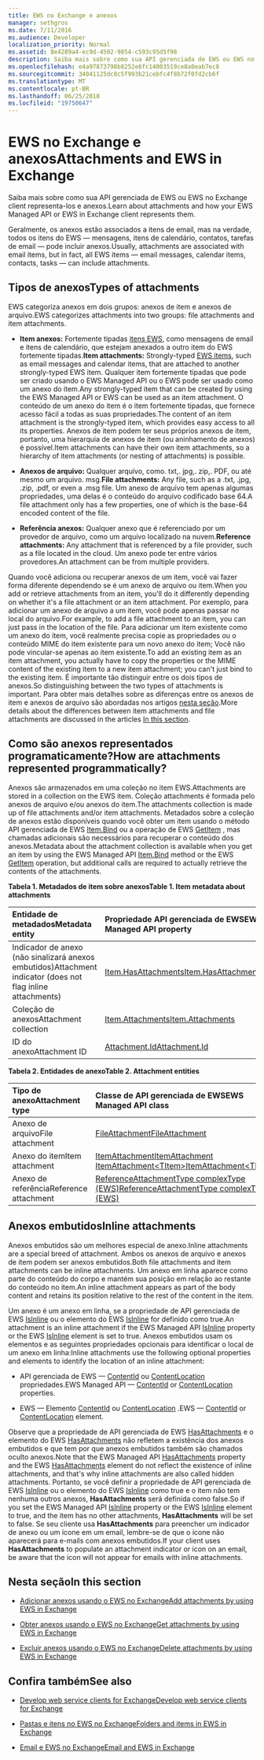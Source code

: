 ```yaml
---
title: EWS no Exchange e anexos
manager: sethgros
ms.date: 7/11/2016
ms.audience: Developer
localization_priority: Normal
ms.assetid: 8e4289a4-ec9d-4502-9854-c593c95d5f98
description: Saiba mais sobre como sua API gerenciada de EWS ou EWS no Exchange client representa-los e anexos.
ms.openlocfilehash: e4a97873798b8252e6fc14003519ce8a0eab7ec8
ms.sourcegitcommit: 34041125dc8c5f993b21cebfc4f8b72f0fd2cb6f
ms.translationtype: MT
ms.contentlocale: pt-BR
ms.lasthandoff: 06/25/2018
ms.locfileid: "19750647"
---
```

# <a name="attachments-and-ews-in-exchange"></a><span data-ttu-id="c038f-103">EWS no Exchange e anexos</span><span class="sxs-lookup"><span data-stu-id="c038f-103">Attachments and EWS in Exchange</span></span>

<span data-ttu-id="c038f-104">Saiba mais sobre como sua API gerenciada de EWS ou EWS no Exchange client representa-los e anexos.</span><span class="sxs-lookup"><span data-stu-id="c038f-104">Learn about attachments and how your EWS Managed API or EWS in Exchange client represents them.</span></span>
  
<span data-ttu-id="c038f-105">Geralmente, os anexos estão associados a itens de email, mas na verdade, todos os itens do EWS — mensagens, itens de calendário, contatos, tarefas de email — pode incluir anexos.</span><span class="sxs-lookup"><span data-stu-id="c038f-105">Usually, attachments are associated with email items, but in fact, all EWS items — email messages, calendar items, contacts, tasks — can include attachments.</span></span>
  
## <a name="types-of-attachments"></a><span data-ttu-id="c038f-106">Tipos de anexos</span><span class="sxs-lookup"><span data-stu-id="c038f-106">Types of attachments</span></span>

<span data-ttu-id="c038f-107">EWS categoriza anexos em dois grupos: anexos de item e anexos de arquivo.</span><span class="sxs-lookup"><span data-stu-id="c038f-107">EWS categorizes attachments into two groups: file attachments and item attachments.</span></span>
  
- <span data-ttu-id="c038f-108">**Item anexos:** Fortemente tipadas [itens EWS](folders-and-items-in-ews-in-exchange.md), como mensagens de email e itens de calendário, que estejam anexados a outro item do EWS fortemente tipadas.</span><span class="sxs-lookup"><span data-stu-id="c038f-108">**Item attachments:** Strongly-typed [EWS items](folders-and-items-in-ews-in-exchange.md), such as email messages and calendar items, that are attached to another strongly-typed EWS item.</span></span> <span data-ttu-id="c038f-109">Qualquer item fortemente tipadas que pode ser criado usando o EWS Managed API ou o EWS pode ser usado como um anexo do item.</span><span class="sxs-lookup"><span data-stu-id="c038f-109">Any strongly-typed item that can be created by using the EWS Managed API or EWS can be used as an item attachment.</span></span> <span data-ttu-id="c038f-110">O conteúdo de um anexo do item é o item fortemente tipadas, que fornece acesso fácil a todas as suas propriedades.</span><span class="sxs-lookup"><span data-stu-id="c038f-110">The content of an item attachment is the strongly-typed item, which provides easy access to all its properties.</span></span> <span data-ttu-id="c038f-111">Anexos de item podem ter seus próprios anexos de item, portanto, uma hierarquia de anexos de item (ou aninhamento de anexos) é possível.</span><span class="sxs-lookup"><span data-stu-id="c038f-111">Item attachments can have their own item attachments, so a hierarchy of item attachments (or nesting of attachments) is possible.</span></span>
    
- <span data-ttu-id="c038f-112">**Anexos de arquivo:** Qualquer arquivo, como. txt,. jpg,. zip,. PDF, ou até mesmo um arquivo. msg.</span><span class="sxs-lookup"><span data-stu-id="c038f-112">**File attachments:** Any file, such as a .txt, .jpg, .zip, .pdf, or even a .msg file.</span></span> <span data-ttu-id="c038f-113">Um anexo de arquivo tem apenas algumas propriedades, uma delas é o conteúdo do arquivo codificado base 64.</span><span class="sxs-lookup"><span data-stu-id="c038f-113">A file attachment only has a few properties, one of which is the base-64 encoded content of the file.</span></span> 
    
- <span data-ttu-id="c038f-114">**Referência anexos:** Qualquer anexo que é referenciado por um provedor de arquivo, como um arquivo localizado na nuvem.</span><span class="sxs-lookup"><span data-stu-id="c038f-114">**Reference attachments:** Any attachment that is referenced by a file provider, such as a file located in the cloud.</span></span> <span data-ttu-id="c038f-115">Um anexo pode ter entre vários provedores.</span><span class="sxs-lookup"><span data-stu-id="c038f-115">An attachment can be from multiple providers.</span></span> 
    
<span data-ttu-id="c038f-116">Quando você adiciona ou recuperar anexos de um item, você vai fazer forma diferente dependendo se é um anexo de arquivo ou item.</span><span class="sxs-lookup"><span data-stu-id="c038f-116">When you add or retrieve attachments from an item, you'll do it differently depending on whether it's a file attachment or an item attachment.</span></span> <span data-ttu-id="c038f-117">Por exemplo, para adicionar um anexo de arquivo a um item, você pode apenas passar no local do arquivo.</span><span class="sxs-lookup"><span data-stu-id="c038f-117">For example, to add a file attachment to an item, you can just pass in the location of the file.</span></span> <span data-ttu-id="c038f-118">Para adicionar um item existente como um anexo do item, você realmente precisa copie as propriedades ou o conteúdo MIME do item existente para um novo anexo do item; Você não pode vincular-se apenas ao item existente.</span><span class="sxs-lookup"><span data-stu-id="c038f-118">To add an existing item as an item attachment, you actually have to copy the properties or the MIME content of the existing item to a new item attachment; you can't just bind to the existing item.</span></span> <span data-ttu-id="c038f-119">É importante tão distinguir entre os dois tipos de anexos.</span><span class="sxs-lookup"><span data-stu-id="c038f-119">So distinguishing between the two types of attachments is important.</span></span> <span data-ttu-id="c038f-120">Para obter mais detalhes sobre as diferenças entre os anexos de item e anexos de arquivo são abordadas nos artigos [nesta seção](#bk_inthissection).</span><span class="sxs-lookup"><span data-stu-id="c038f-120">More details about the differences between item attachments and file attachments are discussed in the articles [In this section](#bk_inthissection).</span></span>
  
## <a name="how-are-attachments-represented-programmatically"></a><span data-ttu-id="c038f-121">Como são anexos representados programaticamente?</span><span class="sxs-lookup"><span data-stu-id="c038f-121">How are attachments represented programmatically?</span></span>

<span data-ttu-id="c038f-122">Anexos são armazenados em uma coleção no item EWS.</span><span class="sxs-lookup"><span data-stu-id="c038f-122">Attachments are stored in a collection on the EWS item.</span></span> <span data-ttu-id="c038f-123">Coleção attachments é formada pelo anexos de arquivo e/ou anexos do item.</span><span class="sxs-lookup"><span data-stu-id="c038f-123">The attachments collection is made up of file attachments and/or item attachments.</span></span> <span data-ttu-id="c038f-124">Metadados sobre a coleção de anexos estão disponíveis quando você obter um item usando o método API gerenciada de EWS [Item.Bind](http://msdn.microsoft.com/pt-br/library/microsoft.exchange.webservices.data.item.bind%28v=exchg.80%29.aspx) ou a operação de EWS [GetItem](http://msdn.microsoft.com/library/e3590b8b-c2a7-4dad-a014-6360197b68e4%28Office.15%29.aspx) , mas chamadas adicionais são necessários para recuperar o conteúdo dos anexos.</span><span class="sxs-lookup"><span data-stu-id="c038f-124">Metadata about the attachment collection is available when you get an item by using the EWS Managed API [Item.Bind](http://msdn.microsoft.com/pt-br/library/microsoft.exchange.webservices.data.item.bind%28v=exchg.80%29.aspx) method or the EWS [GetItem](http://msdn.microsoft.com/library/e3590b8b-c2a7-4dad-a014-6360197b68e4%28Office.15%29.aspx) operation, but additional calls are required to actually retrieve the contents of the attachments.</span></span> 
  
<span data-ttu-id="c038f-125">**Tabela 1. Metadados de item sobre anexos**</span><span class="sxs-lookup"><span data-stu-id="c038f-125">**Table 1. Item metadata about attachments**</span></span>

|<span data-ttu-id="c038f-126">**Entidade de metadados**</span><span class="sxs-lookup"><span data-stu-id="c038f-126">**Metadata entity**</span></span>|<span data-ttu-id="c038f-127">**Propriedade API gerenciada de EWS**</span><span class="sxs-lookup"><span data-stu-id="c038f-127">**EWS Managed API property**</span></span>|<span data-ttu-id="c038f-128">**Elemento EWS**</span><span class="sxs-lookup"><span data-stu-id="c038f-128">**EWS element**</span></span>|
|:-----|:-----|:-----|
|<span data-ttu-id="c038f-129">Indicador de anexo (não sinalizará anexos embutidos)</span><span class="sxs-lookup"><span data-stu-id="c038f-129">Attachment indicator (does not flag inline attachments)</span></span>  <br/> |[<span data-ttu-id="c038f-130">Item.HasAttachments</span><span class="sxs-lookup"><span data-stu-id="c038f-130">Item.HasAttachments</span></span>](http://msdn.microsoft.com/pt-br/library/microsoft.exchange.webservices.data.item.hasattachments%28v=exchg.80%29.aspx) <br/> |[<span data-ttu-id="c038f-131">HasAttachments</span><span class="sxs-lookup"><span data-stu-id="c038f-131">HasAttachments</span></span>](http://msdn.microsoft.com/library/538b7a85-11d7-4daa-8458-09b540760e8b%28Office.15%29.aspx) <br/> |
|<span data-ttu-id="c038f-132">Coleção de anexos</span><span class="sxs-lookup"><span data-stu-id="c038f-132">Attachment collection</span></span>  <br/> |[<span data-ttu-id="c038f-133">Item.Attachments</span><span class="sxs-lookup"><span data-stu-id="c038f-133">Item.Attachments</span></span>](http://msdn.microsoft.com/pt-br/library/microsoft.exchange.webservices.data.item.attachments%28v=exchg.80%29.aspx) <br/> |[<span data-ttu-id="c038f-134">Anexos</span><span class="sxs-lookup"><span data-stu-id="c038f-134">Attachments</span></span>](http://msdn.microsoft.com/library/b470e614-34bb-44f0-8790-7ddbdcbbd29d%28Office.15%29.aspx) <br/> |
|<span data-ttu-id="c038f-135">ID do anexo</span><span class="sxs-lookup"><span data-stu-id="c038f-135">Attachment ID</span></span>  <br/> |[<span data-ttu-id="c038f-136">Attachment.Id</span><span class="sxs-lookup"><span data-stu-id="c038f-136">Attachment.Id</span></span>](http://msdn.microsoft.com/pt-br/library/microsoft.exchange.webservices.data.attachment.id%28v=exchg.80%29.aspx) <br/> |[<span data-ttu-id="c038f-137">AttachmentId</span><span class="sxs-lookup"><span data-stu-id="c038f-137">AttachmentId</span></span>](http://msdn.microsoft.com/library/55a5fd77-60d1-40fa-8144-770600cedc6a%28Office.15%29.aspx) <br/> |
   
<span data-ttu-id="c038f-138">**Tabela 2. Entidades de anexo**</span><span class="sxs-lookup"><span data-stu-id="c038f-138">**Table 2. Attachment entities**</span></span>

|<span data-ttu-id="c038f-139">**Tipo de anexo**</span><span class="sxs-lookup"><span data-stu-id="c038f-139">**Attachment type**</span></span>|<span data-ttu-id="c038f-140">**Classe de API gerenciada de EWS**</span><span class="sxs-lookup"><span data-stu-id="c038f-140">**EWS Managed API class**</span></span>|<span data-ttu-id="c038f-141">**Elemento EWS**</span><span class="sxs-lookup"><span data-stu-id="c038f-141">**EWS element**</span></span>|
|:-----|:-----|:-----|
|<span data-ttu-id="c038f-142">Anexo de arquivo</span><span class="sxs-lookup"><span data-stu-id="c038f-142">File attachment</span></span>  <br/> |[<span data-ttu-id="c038f-143">FileAttachment</span><span class="sxs-lookup"><span data-stu-id="c038f-143">FileAttachment</span></span>](http://msdn.microsoft.com/pt-br/library/microsoft.exchange.webservices.data.fileattachment%28v=exchg.80%29.aspx) <br/> |[<span data-ttu-id="c038f-144">FileAttachment</span><span class="sxs-lookup"><span data-stu-id="c038f-144">FileAttachment</span></span>](http://msdn.microsoft.com/library/3ecea174-73d1-47fd-8917-6065cef1d565%28Office.15%29.aspx) <br/> |
|<span data-ttu-id="c038f-145">Anexo do item</span><span class="sxs-lookup"><span data-stu-id="c038f-145">Item attachment</span></span>  <br/> |[<span data-ttu-id="c038f-146">ItemAttachment</span><span class="sxs-lookup"><span data-stu-id="c038f-146">ItemAttachment</span></span>](http://msdn.microsoft.com/pt-br/library/microsoft.exchange.webservices.data.itemattachment%28v=exchg.80%29.aspx) <br/> [<span data-ttu-id="c038f-147">ItemAttachment\<TItem\></span><span class="sxs-lookup"><span data-stu-id="c038f-147">ItemAttachment\<TItem\></span></span>](http://msdn.microsoft.com/pt-br/library/dd635165%28v=exchg.80%29.aspx) <br/> |[<span data-ttu-id="c038f-148">ItemAttachment</span><span class="sxs-lookup"><span data-stu-id="c038f-148">ItemAttachment</span></span>](http://msdn.microsoft.com/library/089ee599-f45e-46f5-a18a-5cfb3d2851ff%28Office.15%29.aspx) <br/> |
|<span data-ttu-id="c038f-149">Anexo de referência</span><span class="sxs-lookup"><span data-stu-id="c038f-149">Reference attachment</span></span>  <br/> |[<span data-ttu-id="c038f-150">ReferenceAttachmentType complexType (EWS)</span><span class="sxs-lookup"><span data-stu-id="c038f-150">ReferenceAttachmentType complexType (EWS)</span></span>](http://msdn.microsoft.com/library/18bfa012-e903-d7f3-528a-31ccceb65463%28Office.15%29.aspx) <br/> |[<span data-ttu-id="c038f-151">ReferenceAttachment</span><span class="sxs-lookup"><span data-stu-id="c038f-151">ReferenceAttachment</span></span>](http://msdn.microsoft.com/library/b9bde862-6b75-4a81-8033-00a47be4dc2f%28Office.15%29.aspx) <br/> |
   
## <a name="inline-attachments"></a><span data-ttu-id="c038f-152">Anexos embutidos</span><span class="sxs-lookup"><span data-stu-id="c038f-152">Inline attachments</span></span>

<span data-ttu-id="c038f-153">Anexos embutidos são um melhores especial de anexo.</span><span class="sxs-lookup"><span data-stu-id="c038f-153">Inline attachments are a special breed of attachment.</span></span> <span data-ttu-id="c038f-154">Ambos os anexos de arquivo e anexos de item podem ser anexos embutidos.</span><span class="sxs-lookup"><span data-stu-id="c038f-154">Both file attachments and item attachments can be inline attachments.</span></span> <span data-ttu-id="c038f-155">Um anexo em linha aparece como parte do conteúdo do corpo e mantém sua posição em relação ao restante do conteúdo no item.</span><span class="sxs-lookup"><span data-stu-id="c038f-155">An inline attachment appears as part of the body content and retains its position relative to the rest of the content in the item.</span></span> 
  
<span data-ttu-id="c038f-156">Um anexo é um anexo em linha, se a propriedade de API gerenciada de EWS [IsInline](http://msdn.microsoft.com/pt-br/library/microsoft.exchange.webservices.data.attachment.isinline%28v=exchg.80%29.aspx) ou o elemento do EWS [IsInline](http://msdn.microsoft.com/library/5e7712c8-372a-4a16-be64-360c5ff3961a%28Office.15%29.aspx) for definido como true.</span><span class="sxs-lookup"><span data-stu-id="c038f-156">An attachment is an inline attachment if the EWS Managed API [IsInline](http://msdn.microsoft.com/pt-br/library/microsoft.exchange.webservices.data.attachment.isinline%28v=exchg.80%29.aspx) property or the EWS [IsInline](http://msdn.microsoft.com/library/5e7712c8-372a-4a16-be64-360c5ff3961a%28Office.15%29.aspx) element is set to true.</span></span> <span data-ttu-id="c038f-157">Anexos embutidos usam os elementos e as seguintes propriedades opcionais para identificar o local de um anexo em linha:</span><span class="sxs-lookup"><span data-stu-id="c038f-157">Inline attachments use the following optional properties and elements to identify the location of an inline attachment:</span></span> 
  
- <span data-ttu-id="c038f-158">API gerenciada de EWS — [ContentId](http://msdn.microsoft.com/pt-br/library/microsoft.exchange.webservices.data.attachment.contentid%28v=exchg.80%29.aspx) ou [ContentLocation](http://msdn.microsoft.com/pt-br/library/microsoft.exchange.webservices.data.attachment.contentlocation%28v=exchg.80%29.aspx) propriedades.</span><span class="sxs-lookup"><span data-stu-id="c038f-158">EWS Managed API — [ContentId](http://msdn.microsoft.com/pt-br/library/microsoft.exchange.webservices.data.attachment.contentid%28v=exchg.80%29.aspx) or [ContentLocation](http://msdn.microsoft.com/pt-br/library/microsoft.exchange.webservices.data.attachment.contentlocation%28v=exchg.80%29.aspx) properties.</span></span> 
    
- <span data-ttu-id="c038f-159">EWS — Elemento [ContentId](http://msdn.microsoft.com/library/bc59100d-6079-414b-a6e0-7c15feaa3184%28Office.15%29.aspx) ou [ContentLocation](http://msdn.microsoft.com/library/d91cf587-24e3-4c13-8784-5ca29787cca7%28Office.15%29.aspx) .</span><span class="sxs-lookup"><span data-stu-id="c038f-159">EWS — [ContentId](http://msdn.microsoft.com/library/bc59100d-6079-414b-a6e0-7c15feaa3184%28Office.15%29.aspx) or [ContentLocation](http://msdn.microsoft.com/library/d91cf587-24e3-4c13-8784-5ca29787cca7%28Office.15%29.aspx) element.</span></span> 
    
<span data-ttu-id="c038f-160">Observe que a propriedade de API gerenciada de EWS [HasAttachments](http://msdn.microsoft.com/pt-br/library/microsoft.exchange.webservices.data.item.hasattachments%28v=exchg.80%29.aspx) e o elemento do EWS [HasAttachments](http://msdn.microsoft.com/library/538b7a85-11d7-4daa-8458-09b540760e8b%28Office.15%29.aspx) não refletem a existência dos anexos embutidos e que tem por que anexos embutidos também são chamados oculto anexos.</span><span class="sxs-lookup"><span data-stu-id="c038f-160">Note that the EWS Managed API [HasAttachments](http://msdn.microsoft.com/pt-br/library/microsoft.exchange.webservices.data.item.hasattachments%28v=exchg.80%29.aspx) property and the EWS [HasAttachments](http://msdn.microsoft.com/library/538b7a85-11d7-4daa-8458-09b540760e8b%28Office.15%29.aspx) element do not reflect the existence of inline attachments, and that's why inline attachments are also called hidden attachments.</span></span> <span data-ttu-id="c038f-161">Portanto, se você definir a propriedade de API gerenciada de EWS [IsInline](http://msdn.microsoft.com/pt-br/library/microsoft.exchange.webservices.data.attachment.isinline%28v=exchg.80%29.aspx) ou o elemento do EWS [IsInline](http://msdn.microsoft.com/library/5e7712c8-372a-4a16-be64-360c5ff3961a%28Office.15%29.aspx) como true e o item não tem nenhuma outros anexos, **HasAttachments** será definida como false.</span><span class="sxs-lookup"><span data-stu-id="c038f-161">So if you set the EWS Managed API [IsInline](http://msdn.microsoft.com/pt-br/library/microsoft.exchange.webservices.data.attachment.isinline%28v=exchg.80%29.aspx) property or the EWS [IsInline](http://msdn.microsoft.com/library/5e7712c8-372a-4a16-be64-360c5ff3961a%28Office.15%29.aspx) element to true, and the item has no other attachments, **HasAttachments** will be set to false.</span></span> <span data-ttu-id="c038f-162">Se seu cliente usa **HasAttachments** para preencher um indicador de anexo ou um ícone em um email, lembre-se de que o ícone não aparecerá para e-mails com anexos embutidos.</span><span class="sxs-lookup"><span data-stu-id="c038f-162">If your client uses **HasAttachments** to populate an attachment indicator or icon on an email, be aware that the icon will not appear for emails with inline attachments.</span></span> 
  
## <a name="in-this-section"></a><span data-ttu-id="c038f-163">Nesta seção</span><span class="sxs-lookup"><span data-stu-id="c038f-163">In this section</span></span>
<span data-ttu-id="c038f-164"><a name="bk_inthissection"> </a></span><span class="sxs-lookup"><span data-stu-id="c038f-164"></span></span>

- [<span data-ttu-id="c038f-165">Adicionar anexos usando o EWS no Exchange</span><span class="sxs-lookup"><span data-stu-id="c038f-165">Add attachments by using EWS in Exchange</span></span>](how-to-add-attachments-by-using-ews-in-exchange.md)
    
- [<span data-ttu-id="c038f-166">Obter anexos usando o EWS no Exchange</span><span class="sxs-lookup"><span data-stu-id="c038f-166">Get attachments by using EWS in Exchange</span></span>](how-to-get-attachments-by-using-ews-in-exchange.md)
    
- [<span data-ttu-id="c038f-167">Excluir anexos usando o EWS no Exchange</span><span class="sxs-lookup"><span data-stu-id="c038f-167">Delete attachments by using EWS in Exchange</span></span>](how-to-delete-attachments-by-using-ews-in-exchange.md)
    
## <a name="see-also"></a><span data-ttu-id="c038f-168">Confira também</span><span class="sxs-lookup"><span data-stu-id="c038f-168">See also</span></span>
<span data-ttu-id="c038f-169"><a name="bk_additionalresources"> </a></span><span class="sxs-lookup"><span data-stu-id="c038f-169"></span></span>

- [<span data-ttu-id="c038f-170">Develop web service clients for Exchange</span><span class="sxs-lookup"><span data-stu-id="c038f-170">Develop web service clients for Exchange</span></span>](develop-web-service-clients-for-exchange.md)
    
- [<span data-ttu-id="c038f-171">Pastas e itens no EWS no Exchange</span><span class="sxs-lookup"><span data-stu-id="c038f-171">Folders and items in EWS in Exchange</span></span>](folders-and-items-in-ews-in-exchange.md)
    
- [<span data-ttu-id="c038f-172">Email e EWS no Exchange</span><span class="sxs-lookup"><span data-stu-id="c038f-172">Email and EWS in Exchange</span></span>](email-and-ews-in-exchange.md)
    

